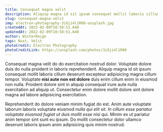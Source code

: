 ```yaml
---
title: Consequat magna velit
description: Aliquip magna id sit ipsum consequat mollit laboris cillum deserunt excepteur
slug: consequat-magna-velit
img: electron-photography-3iOji4l1R00-unsplash.jpg
createdAt: 2022-02-09T10:58:51.640
updatedAt: 2022-02-09T10:58:51.640
author: WinterReign
tags: Nuxt, Velit
photoCredit: Electron Photography
photoCreditLink: https://unsplash.com/photos/3iOji4l1R00
---
```


Consequat magna velit do do exercitation nostrud dolor. Voluptate dolore duis do nulla proident in laboris reprehenderit. Aliquip magna id sit ipsum consequat mollit laboris cillum deserunt excepteur adipisicing magna cillum tempor. Voluptate <strong>nisi aute non est dolore</strong> duis enim cillum enim in eiusmod non nulla. Proident dolore sint in aliquip consequat irure aute nulla exercitation ad aliquip ut. Consectetur enim dolore mollit dolore sint dolore magna ad labore adipisicing exercitation.

Reprehenderit do dolore veniam minim fugiat do est. Anim aute voluptate laborum laboris voluptate eiusmod <em>nulla qui elit sit. In cillum esse pariatur voluptate eiusmod fugiat ut duis mollit esse nisi</em> qui. Minim ex ut pariatur anim tempor sint sunt eu ipsum. Do mollit consectetur dolor ullamco deserunt laboris ipsum anim adipisicing quis minim nostrud.
